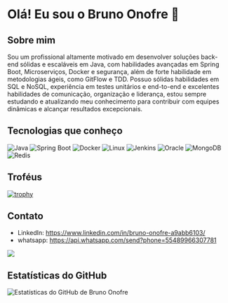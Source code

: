 # Olá! Eu sou o Bruno Onofre 👋

## Sobre mim

Sou um profissional altamente motivado em desenvolver soluções back-end sólidas e escaláveis em Java, com habilidades avançadas em Spring Boot, Microserviços, Docker e segurança, além de forte habilidade em metodologias ágeis, como GitFlow e TDD. Possuo sólidas habilidades em SQL e NoSQL, experiência em testes unitários e end-to-end e excelentes habilidades de comunicação, organização e liderança, estou sempre estudando e atualizando meu conhecimento para contribuir com equipes dinâmicas e alcançar resultados excepcionais.

## Tecnologias que conheço

![Java](https://img.shields.io/badge/-Java-orange?style=flat-square&logo=java)
![Spring Boot](https://img.shields.io/badge/-Spring%20Boot-black?style=flat-square&logo=spring)
![Docker](https://img.shields.io/badge/-Docker-black?style=flat-square&logo=docker)
![Linux](https://img.shields.io/badge/-Linux-black?style=flat-square&logo=linux)
![Jenkins](https://img.shields.io/badge/-Jenkins-black?style=flat-square&logo=jenkins)
![Oracle](https://img.shields.io/badge/-Oracle-red?style=flat-square&logo=oracle)
![MongoDB](https://img.shields.io/badge/-MongoDB-green?style=flat-square&logo=mongodb)
![Redis](https://img.shields.io/badge/-Redis-red?style=flat-square&logo=redis)

## Troféus

[![trophy](https://github-profile-trophy.vercel.app/?username=brunoonofre64&theme=radical)](https://github.com/ryo-ma/github-profile-trophy)


## Contato

- LinkedIn: <https://www.linkedin.com/in/bruno-onofre-a9abb6103/>
- whatsapp: <https://api.whatsapp.com/send?phone=55489966307781>


![](https://komarev.com/ghpvc/?username=brunoonofre64&color=grey)

## Estatísticas do GitHub

![Estatísticas do GitHub de Bruno Onofre](https://github-readme-stats.vercel.app/api?username=brunoonofre64&show_icons=true&theme=radical)




